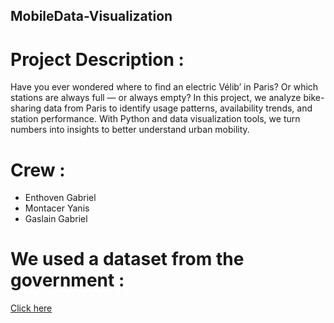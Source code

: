 ## MobileData-Visualization

# Project Description : 

Have you ever wondered where to find an electric Vélib’ in Paris? Or which stations are always full — or always empty?
In this project, we analyze bike-sharing data from Paris to identify usage patterns, availability trends, and station performance. With Python and data visualization tools, we turn numbers into insights to better understand urban mobility.

# Crew :
- Enthoven Gabriel
- Montacer Yanis
- Gaslain Gabriel 

# We used a dataset from the government :
[Click here](https://transport.data.gouv.fr/datasets/velib-velos-et-bornes-disponibilite-temps-reel)
